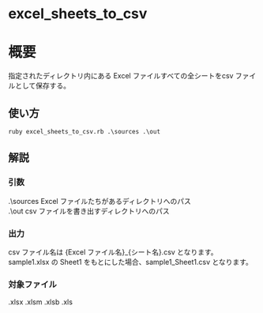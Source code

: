 # excel_sheets_to_csv

# 概要
指定されたディレクトリ内にある Excel ファイルすべての全シートをcsv ファイルとして保存する。

## 使い方
	ruby excel_sheets_to_csv.rb .\sources .\out

## 解説
### 引数
.\sources Excel ファイルたちがあるディレクトリへのパス  
.\out csv ファイルを書き出すディレクトリへのパス  
### 出力
csv ファイル名は 	{Excel ファイル名}_{シート名}.csv となります。
sample1.xlsx の Sheet1 をもとにした場合、sample1_Sheet1.csv となります。
### 対象ファイル
.xlsx .xlsm .xlsb .xls





